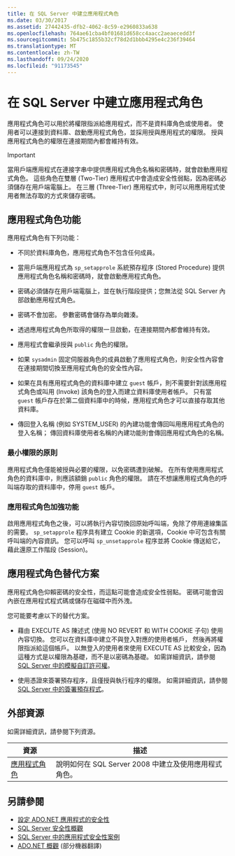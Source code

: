 ```yaml
---
title: 在 SQL Server 中建立應用程式角色
ms.date: 03/30/2017
ms.assetid: 27442435-dfb2-4062-8c59-e2960833a638
ms.openlocfilehash: 764ae61cba4bf01681d658cc4aacc2aeaecedd3f
ms.sourcegitcommit: 5b475c1855b32cf78d2d1bbb4295e4c236f39464
ms.translationtype: MT
ms.contentlocale: zh-TW
ms.lasthandoff: 09/24/2020
ms.locfileid: "91173545"
---
```

# <a name="creating-application-roles-in-sql-server"></a>在 SQL Server 中建立應用程式角色

應用程式角色可以用於將權限指派給應用程式，而不是資料庫角色或使用者。 使用者可以連接到資料庫、啟動應用程式角色，並採用授與應用程式的權限。 授與應用程式角色的權限在連接期間內都會維持有效。  
  
> [!IMPORTANT]
> 當用戶端應用程式在連接字串中提供應用程式角色名稱和密碼時，就會啟動應用程式角色。 這些角色在雙層 (Two-Tier) 應用程式中會造成安全性弱點，因為密碼必須儲存在用戶端電腦上。 在三層 (Three-Tier) 應用程式中，則可以用應用程式使用者無法存取的方式來儲存密碼。  
  
## <a name="application-role-features"></a>應用程式角色功能  

 應用程式角色有下列功能：  
  
- 不同於資料庫角色，應用程式角色不包含任何成員。  
  
- 當用戶端應用程式為 `sp_setapprole` 系統預存程序 (Stored Procedure) 提供應用程式角色名稱和密碼時，就會啟動應用程式角色。  
  
- 密碼必須儲存在用戶端電腦上，並在執行階段提供；您無法從 SQL Server 內部啟動應用程式角色。  
  
- 密碼不會加密。 參數密碼會儲存為單向雜湊。  
  
- 透過應用程式角色所取得的權限一旦啟動，在連接期間內都會維持有效。  
  
- 應用程式會繼承授與 `public` 角色的權限。  
  
- 如果 `sysadmin` 固定伺服器角色的成員啟動了應用程式角色，則安全性內容會在連接期間切換至應用程式角色的安全性內容。  
  
- 如果在具有應用程式角色的資料庫中建立 `guest` 帳戶，則不需要針對該應用程式角色或叫用 (Invoke) 該角色的登入而建立資料庫使用者帳戶。 只有當 `guest` 帳戶存在於第二個資料庫中的時候，應用程式角色才可以直接存取其他資料庫。  
  
- 傳回登入名稱 (例如 SYSTEM_USER) 的內建功能會傳回叫用應用程式角色的登入名稱； 傳回資料庫使用者名稱的內建功能則會傳回應用程式角色的名稱。  
  
### <a name="the-principle-of-least-privilege"></a>最小權限的原則  

 應用程式角色僅能被授與必要的權限，以免密碼遭到破解。 在所有使用應用程式角色的資料庫中，則應該額銷 `public` 角色的權限。 請在不想讓應用程式角色的呼叫端存取的資料庫中，停用 `guest` 帳戶。  
  
### <a name="application-role-enhancements"></a>應用程式角色加強功能  

 啟用應用程式角色之後，可以將執行內容切換回原始呼叫端，免除了停用連線集區的需要。 `sp_setapprole` 程序具有建立 Cookie 的新選項，Cookie 中可包含有關呼叫端的內容資訊。 您可以呼叫 `sp_unsetapprole` 程序並將 Cookie 傳送給它，藉此還原工作階段 (Session)。  
  
## <a name="application-role-alternatives"></a>應用程式角色替代方案  

 應用程式角色仰賴密碼的安全性，而這點可能會造成安全性弱點。 密碼可能會因內嵌在應用程式程式碼或儲存在磁碟中而外洩。  
  
 您可能要考慮以下的替代方案。  
  
- 藉由 EXECUTE AS 陳述式 (使用 NO REVERT 和 WITH COOKIE 子句) 使用內容切換。 您可以在資料庫中建立不與登入對應的使用者帳戶， 然後再將權限指派給這個帳戶。 以無登入的使用者來使用 EXECUTE AS 比較安全，因為這種方式是以權限為基礎，而不是以密碼為基礎。 如需詳細資訊，請參閱 [SQL Server 中的模擬自訂許可權](customizing-permissions-with-impersonation-in-sql-server.md)。  
  
- 使用憑證來簽署預存程序，且僅授與執行程序的權限。 如需詳細資訊，請參閱 [SQL Server 中的簽署預存程式](signing-stored-procedures-in-sql-server.md)。  
  
## <a name="external-resources"></a>外部資源  

 如需詳細資訊，請參閱下列資源。  
  
|資源|描述|  
|--------------|-----------------|  
|[應用程式角色](/sql/relational-databases/security/authentication-access/application-roles)|說明如何在 SQL Server 2008 中建立及使用應用程式角色。|  
  
## <a name="see-also"></a>另請參閱

- [設定 ADO.NET 應用程式的安全性](../securing-ado-net-applications.md)
- [SQL Server 安全性概觀](overview-of-sql-server-security.md)
- [SQL Server 中的應用程式安全性案例](application-security-scenarios-in-sql-server.md)
- [ADO.NET 概觀](../ado-net-overview.md) \(部分機器翻譯\)
